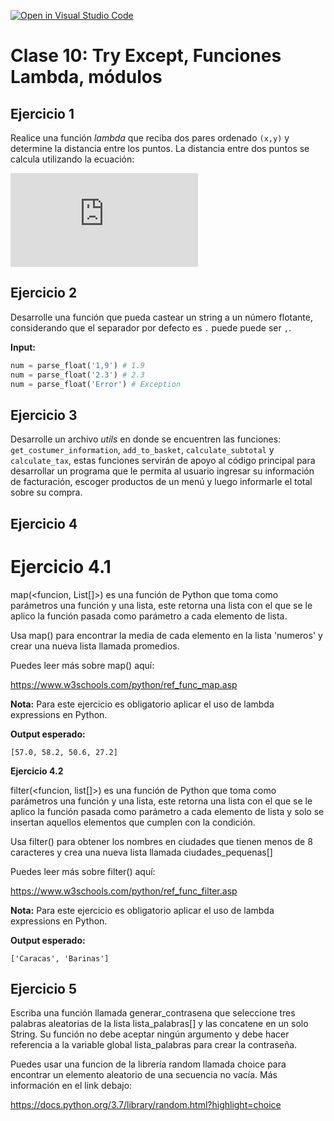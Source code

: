 [![Open in Visual Studio Code](https://classroom.github.com/assets/open-in-vscode-f059dc9a6f8d3a56e377f745f24479a46679e63a5d9fe6f495e02850cd0d8118.svg)](https://classroom.github.com/online_ide?assignment_repo_id=7002324&assignment_repo_type=AssignmentRepo)
# Clase 10: Try Except, Funciones Lambda, módulos

## Ejercicio 1

Realice una función _lambda_ que reciba dos pares ordenado `(x,y)` y determine la distancia entre los puntos. La distancia entre dos puntos se calcula utilizando la ecuación:

![distancia](https://latex.codecogs.com/png.latex?%5Cdpi%7B120%7D%20%5Chuge%20d%20%3D%20%5Csqrt%7B%28x_2-x_1%29%5E2%20+%20%28y_2%20-%20y_1%29%5E2%7D)

## Ejercicio 2

Desarrolle una función que pueda castear un string a un número flotante, considerando que el separador por defecto es `.` puede puede ser `,`.

**Input:**

```python
num = parse_float('1,9') # 1.9
num = parse_float('2.3') # 2.3
num = parse_float('Error') # Exception
```

## Ejercicio 3

Desarrolle un archivo _utils_ en donde se encuentren las funciones: `get_costumer_information`, `add_to_basket`, `calculate_subtotal` y `calculate_tax`, estas funciones servirán de apoyo al código principal para desarrollar un programa que le permita al usuario ingresar su información de facturación, escoger productos de un menú y luego informarle el total sobre su compra.

## Ejercicio 4

# Ejercicio 4.1

map(<funcion, List[]>) es una función de Python  que toma como parámetros una función y una lista, este retorna una lista con el que se le aplico la función pasada como parámetro a cada elemento de lista.

Usa map() para encontrar la media de cada elemento en la lista 'numeros' y crear una nueva lista llamada promedios.

Puedes leer más sobre map() aquí:

https://www.w3schools.com/python/ref_func_map.asp

**Nota:** Para este ejercicio es obligatorio aplicar el uso de lambda expressions en Python.

**Output esperado:**

```
[57.0, 58.2, 50.6, 27.2]
```

**Ejercicio 4.2**

filter(<funcion, list[]>)  es una función de Python  que toma como parámetros una función y una lista, este retorna una lista con el que se le aplico la función pasada como parámetro a cada elemento de lista y solo se insertan aquellos elementos que cumplen con la condición.

Usa filter() para obtener los nombres en ciudades que tienen menos de 8 caracteres y crea una nueva lista llamada ciudades_pequenas[]

Puedes leer más sobre filter() aquí:

https://www.w3schools.com/python/ref_func_filter.asp

**Nota:** Para este ejercicio es obligatorio aplicar el uso de lambda expressions en Python.

**Output esperado:**

```
['Caracas', 'Barinas']
```



## Ejercicio 5

Escriba una función llamada generar_contrasena que seleccione tres palabras aleatorias de la lista lista_palabras[] y las concatene en un solo String. Su función no debe aceptar ningún argumento y debe hacer referencia a la variable global lista_palabras para crear la contraseña.

Puedes usar una funcion de la librería random llamada choice para encontrar un elemento aleatorio de una secuencia no vacía. Más información en el link debajo:

https://docs.python.org/3.7/library/random.html?highlight=choice